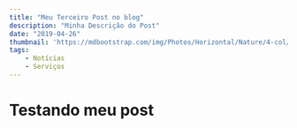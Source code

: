 ```yaml
---
title: "Meu Terceiro Post no blog"
description: "Minha Descrição do Post"
date: "2019-04-26"
thumbnail: 'https://mdbootstrap.com/img/Photos/Horizontal/Nature/4-col/img%20%28131%29.jpg'
tags: 
    - Notícias
    - Serviços
---
```


# Testando meu post

